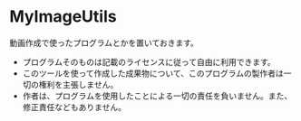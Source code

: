 MyImageUtils
============

動画作成で使ったプログラムとかを置いておきます。

* プログラムそのものは記載のライセンスに従って自由に利用できます。
* このツールを使って作成した成果物について、このプログラムの製作者は一切の権利を主張しません。
* 作者は、プログラムを使用したことによる一切の責任を負いません。また、修正責任などもありません。

